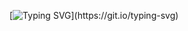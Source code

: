 <!---
- 👋 Hi, I’m @redwane-ai
- 👀 I’m interested in ...
- 🌱 I’m currently learning ...
- 💞️ I’m looking to collaborate on ...
- 📫 How to reach me ...

--->

[![Typing SVG](https://readme-typing-svg.demolab.com?font=Fira+Code&pause=1000&width=435&lines=Hello+!;I'm+redwane-ai;I'm+a+Data+Scientist;...)](https://git.io/typing-svg)

<!---
redwane-ai/redwane-ai is a ✨ special ✨ repository because its `README.md` (this file) appears on your GitHub profile.
You can click the Preview link to take a look at your changes.
--->
